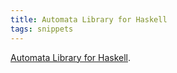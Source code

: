 ```yaml
---
title: Automata Library for Haskell
tags: snippets
---
```


[Automata Library for Haskell](http://vorlon.case.edu/~lps/software/automata/ "Automata Library for Haskell").
